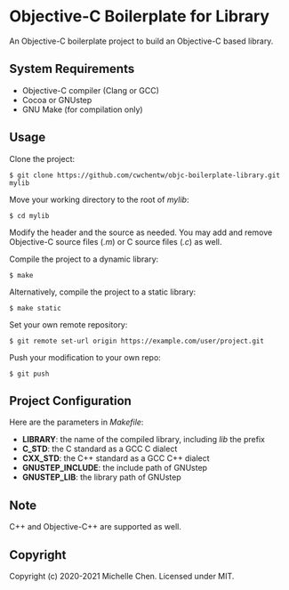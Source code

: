 # Objective-C Boilerplate for Library

An Objective-C boilerplate project to build an Objective-C based library.

## System Requirements

* Objective-C compiler (Clang or GCC)
* Cocoa or GNUstep
* GNU Make (for compilation only)

## Usage

Clone the project:

```
$ git clone https://github.com/cwchentw/objc-boilerplate-library.git mylib
```

Move your working directory to the root of *mylib*:

```
$ cd mylib
```

Modify the header and the source as needed. You may add and remove Objective-C source files (*.m*) or C source files (*.c*) as well.

Compile the project to a dynamic library:

```
$ make
```

Alternatively, compile the project to a static library:

```
$ make static
```

Set your own remote repository:

```
$ git remote set-url origin https://example.com/user/project.git
```

Push your modification to your own repo:

```
$ git push
```

## Project Configuration

Here are the parameters in *Makefile*:

* **LIBRARY**: the name of the compiled library, including *lib* the prefix
* **C_STD**: the C standard as a GCC C dialect
* **CXX_STD**: the C++ standard as a GCC C++ dialect
* **GNUSTEP_INCLUDE**: the include path of GNUstep
* **GNUSTEP_LIB**: the library path of GNUstep

## Note

C++ and Objective-C++ are supported as well.

## Copyright

Copyright (c) 2020-2021 Michelle Chen. Licensed under MIT.
